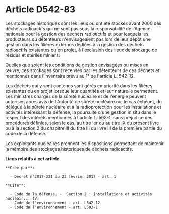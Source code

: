 # Article D542-83

Les stockages historiques sont les lieux où ont été stockés avant 2000 des déchets radioactifs qui ne sont pas sous la
responsabilité de l'Agence nationale pour la gestion des déchets radioactifs et pour lesquels les producteurs ou détenteurs
n'envisageaient pas lors de leur dépôt une gestion dans les filières externes dédiées à la gestion des déchets radioactifs
existantes ou en projet, à l'exclusion des lieux de stockage de résidus et stériles miniers. 

Quelles que soient les conditions de gestion envisagées ou mises en œuvre, ces stockages sont recensés par les détenteurs de
ces déchets et mentionnés dans l'inventaire prévu au 1° de l'article L. 542-12. 

Les déchets qui y sont contenus sont gérés en priorité dans les filières existantes ou en projet lorsque leur quantités et
leur nature le permettent. Les ministres chargés de la sûreté nucléaire et de l'énergie peuvent autoriser, après avis de
l'Autorité de sûreté nucléaire ou, le cas échéant, du délégué à la sûreté nucléaire et à la radioprotection pour les
installations et activités intéressant la défense, la poursuite d'une gestion in situ dans le respect des intérêts mentionnés
à l'article L. 593-1, sans préjudice des procédures définies, selon le cas, au titre Ier ou au titre IX du présent livre ou à
la section 2 du chapitre III du titre III du livre III de la première partie du code de la défense. 

Les exploitants nucléaires prennent les dispositions permettant de maintenir la mémoire des stockages historiques de déchets
radioactifs.

**Liens relatifs à cet article**

	**Créé par**:

	  - Décret n°2017-231 du 23 février 2017 - art. 1

	**Cite**:

	  - Code de la défense. -  Section 2 : Installations et activités nucléair... (V)
	  - Code de l'environnement - art. L542-12
	  - Code de l'environnement - art. L593-1
